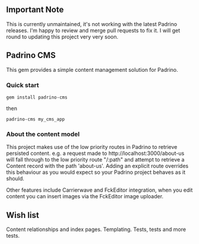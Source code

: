 ## Important Note

This is currently unmaintained, it's not working with the latest Padrino releases.
I'm happy to review and merge pull requests to fix it. I will get round to updating this project very very soon.

## Padrino CMS

This gem provides a simple content management solution for Padrino.

### Quick start
`gem install padrino-cms`

then

`padrino-cms my_cms_app`

### About the content model

This project makes use of the low priority routes in Padrino to retrieve persisted content.
e.g. a request made to http://localhost:3000/about-us will fall through to the low priority route "/:path" and attempt to retrieve a Content record with the path 'about-us'.
Adding an explicit route overrides this behaviour as you would expect so your Padrino project behaves as it should.

Other features include Carrierwave and FckEditor integration, when you edit content you can insert images via the FckEditor image uploader.

## Wish list

Content relationships and index pages.
Templating.
Tests, tests and more tests.
